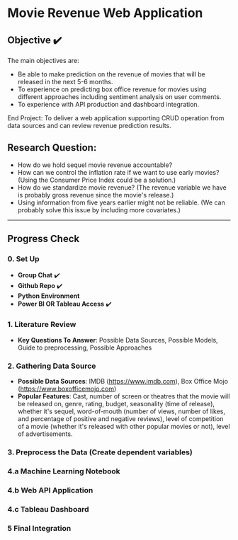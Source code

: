 # Movie Revenue Web Application

## Objective ✔️

The main objectives are:
- Be able to make prediction on the revenue of movies that will be released in the next 5-6 months. 
- To experience on predicting box office revenue for movies using different approaches including sentiment analysis on user comments.
- To experience with API production and dashboard integration.

End Project: To deliver a web application supporting CRUD operation from data sources and can review revenue prediction results.

## Research Question:
- How do we hold sequel movie revenue accountable?
- How can we control the inflation rate if we want to use early movies? (Using the Consumer Price Index could be a solution.)
- How do we standardize movie revenue? (The revenue variable we have is probably gross revenue since the movie's release.)
- Using information from five years earlier might not be reliable. (We can probably solve this issue by including more covariates.)
---

## Progress Check

### 0. **Set Up**
- **Group Chat** ✔️
- **Github Repo** ✔️
- **Python Environment**
- **Power BI OR Tableau Access** ✔️
### 1. **Literature Review**
- **Key Questions To Answer**: Possible Data Sources, Possible Models, Guide to preprocessing, Possible Approaches
### 2. **Gathering Data Source**
- **Possible Data Sources**: IMDB (https://www.imdb.com), Box Office Mojo (https://www.boxofficemojo.com)
- **Popular Features**: Cast, number of screen or theatres that the movie will be released on, genre, rating, budget, seasonality (time of release), whether it's sequel, word-of-mouth (number of views, number of likes, and percentage of positive and negative reviews), level of competition of a movie (whether it's released with other popular movies or not), level of advertisements.
### 3. **Preprocess the Data (Create dependent variables)**
### 4.a **Machine Learning Notebook**
### 4.b **Web API Application**
### 4.c **Tableau Dashboard**
### 5 **Final Integration**
